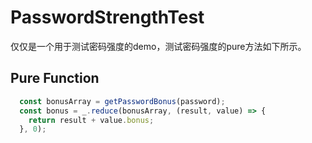 # PasswordStrengthTest
  仅仅是一个用于测试密码强度的demo，测试密码强度的pure方法如下所示。

## Pure Function

```js
  const bonusArray = getPasswordBonus(password);
  const bonus = _.reduce(bonusArray, (result, value) => {
    return result + value.bonus;
  }, 0);
```
